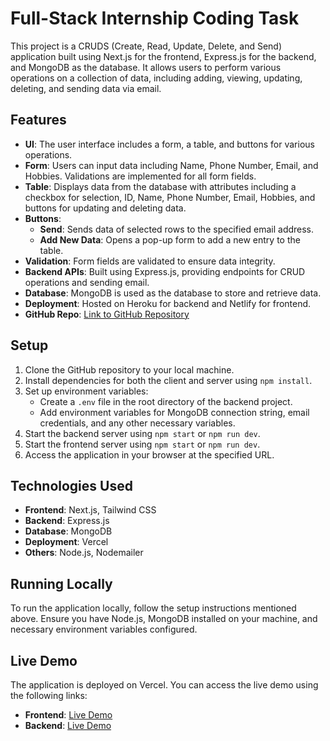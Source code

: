 # Full-Stack Internship Coding Task

This project is a CRUDS (Create, Read, Update, Delete, and Send) application built using Next.js for the frontend, Express.js for the backend, and MongoDB as the database. It allows users to perform various operations on a collection of data, including adding, viewing, updating, deleting, and sending data via email.

## Features

- **UI**: The user interface includes a form, a table, and buttons for various operations.
- **Form**: Users can input data including Name, Phone Number, Email, and Hobbies. Validations are implemented for all form fields.
- **Table**: Displays data from the database with attributes including a checkbox for selection, ID, Name, Phone Number, Email, Hobbies, and buttons for updating and deleting data.
- **Buttons**:
  - **Send**: Sends data of selected rows to the specified email address.
  - **Add New Data**: Opens a pop-up form to add a new entry to the table.
- **Validation**: Form fields are validated to ensure data integrity.
- **Backend APIs**: Built using Express.js, providing endpoints for CRUD operations and sending email.
- **Database**: MongoDB is used as the database to store and retrieve data.
- **Deployment**: Hosted on Heroku for backend and Netlify for frontend.
- **GitHub Repo**: [Link to GitHub Repository](https://github.com/shaikahmadnawaz/next-data)

## Setup

1. Clone the GitHub repository to your local machine.
2. Install dependencies for both the client and server using `npm install`.
3. Set up environment variables:
   - Create a `.env` file in the root directory of the backend project.
   - Add environment variables for MongoDB connection string, email credentials, and any other necessary variables.
4. Start the backend server using `npm start` or `npm run dev`.
5. Start the frontend server using `npm start` or `npm run dev`.
6. Access the application in your browser at the specified URL.

## Technologies Used

- **Frontend**: Next.js, Tailwind CSS
- **Backend**: Express.js
- **Database**: MongoDB
- **Deployment**: Vercel
- **Others**: Node.js, Nodemailer

## Running Locally

To run the application locally, follow the setup instructions mentioned above. Ensure you have Node.js, MongoDB installed on your machine, and necessary environment variables configured.

## Live Demo

The application is deployed on Vercel. You can access the live demo using the following links:

- **Frontend**: [Live Demo](https://next-data-sigma.vercel.app)
- **Backend**: [Live Demo](https://next-data-express-api.vercel.app)
